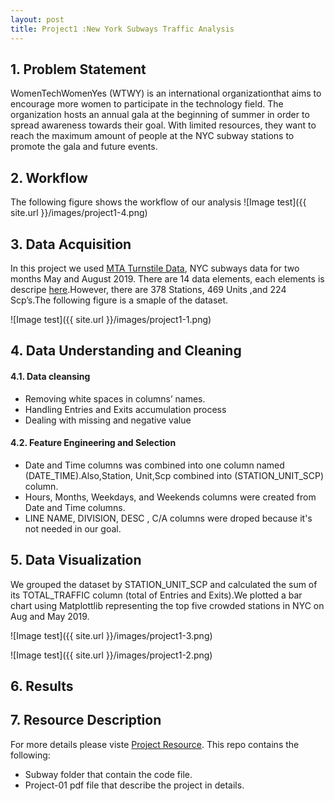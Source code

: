 ```yaml
---
layout: post
title: Project1 :New York Subways Traffic Analysis
---
```






## 1. Problem Statement 

WomenTechWomenYes (WTWY) is an international organizationthat aims to encourage more women to participate in the technology field. The organization hosts an annual gala at the beginning of summer in order to spread awareness towards their goal. With limited resources, they want to reach the maximum amount of people at the NYC subway stations to promote the gala and future events.



## 2. Workflow
The following figure shows the workflow of our analysis
![Image test]({{ site.url }}/images/project1-4.png)



## 3. Data Acquisition
In this project we used [MTA Turnstile Data](http://web.mta.info/developers/turnstile.html), NYC subways data for two months May and August 2019. There are 14 data elements, each elements is descripe [here](http://web.mta.info/developers/resources/nyct/turnstile/ts_Field_Description.txt).However, there are 378 Stations, 469 Units ,and 224 Scp’s.The following figure is a smaple of the dataset.

![Image test]({{ site.url }}/images/project1-1.png)

## 4. Data Understanding and Cleaning

#### 4.1. Data cleansing
* Removing white spaces in columns’ names.
* Handling Entries and Exits accumulation process
* Dealing with missing and negative value


#### 4.2. Feature Engineering and Selection
* Date and Time columns was combined into one column named (DATE_TIME).Also,Station, Unit,Scp combined into (STATION_UNIT_SCP) column.
* Hours, Months, Weekdays, and Weekends columns were created from Date and Time columns.
* LINE NAME, DIVISION, DESC , C/A columns were droped because it's not needed in our goal.



## 5. Data Visualization

We grouped the dataset by STATION_UNIT_SCP and calculated the sum of its TOTAL_TRAFFIC column (total of Entries and Exits).We plotted a bar chart using Matplottlib representing the top five crowded stations in NYC on Aug and May 2019.


![Image test]({{ site.url }}/images/project1-3.png)

![Image test]({{ site.url }}/images/project1-2.png)

## 6. Results




## 7. Resource Description
For more details please viste [Project Resource](https://github.com/thisismetis/sa19_ds1/tree/master/student_work/project1/team4). This repo contains the following:
* Subway folder that contain the code file.
* Project-01 pdf file that describe the project in details.

